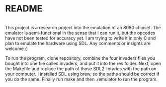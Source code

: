 # README
</br>
This project is a research project into the emulation of an 8080 chipset. The emulator is semi-functional in the sense that I can run it, but the opcodes have not been tested for accuracy yet. I am trying to write it in only C and plan to emulate the hardware using SDL. Any comments or insights are welcome :)

To run the program, clone repository, combine the four invaders files you bought into one file called invaders, and put it into the res folder. Next, open the Makefile and replace the path of those SDL2 libraries with the path on your computer. I installed SDL using brew, so the paths should be correct if you do the same. Finally run make and then ./emulator to run the program.
